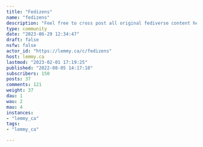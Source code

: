 ```yaml
---
title: "Fedizens" 
name: "fedizens"
description: "Feel free to cross post all original fediverse content here. Ex, art, poems, OC memes from the latest movies etc.c/fedizens highlights interesting interactions that span multiple fediverse (+ matrix) platforms AND methods to grow the fediverse (which includes lemmy)---Also see:* [midwest.social/c/Fediverse](https://midwest.social/c/fediverse)* [Sub promo](https://lemmy.ca/c/communitypromo)* [Fediverse lore / drama](https://lemmy.ca/c/fediverselore)"
type: community
date: "2023-06-29 12:34:47"
draft: false
nsfw: false
actor_id: "https://lemmy.ca/c/fedizens"
host: lemmy.ca
lastmod: "2023-02-01 17:19:25"
published: "2022-08-05 14:17:18"
subscribers: 150
posts: 37
comments: 121
weight: 37
dau: 1
wau: 2
mau: 4
instances:
- "lemmy_ca"
tags: 
- "lemmy_ca"

---
```

